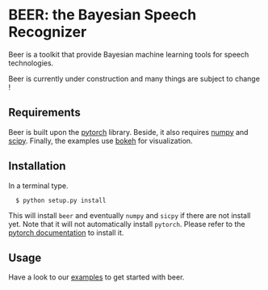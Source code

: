 BEER: the Bayesian Speech Recognizer
====================================

Beer is a toolkit that provide Bayesian machine learning tools for
speech technologies.

Beer is currently under construction and many things are subject to
change !

Requirements
------------

Beer is built upon the [pytorch](http://pytorch.org)
library. Beside, it also requires [numpy](http://www.numpy.org) and
[scipy](https://www.scipy.org/scipylib/index.html).  Finally, the
examples use [bokeh](https://bokeh.pydata.org/en/latest/) for
visualization.

Installation
------------

In a terminal type.

```
  $ python setup.py install
```

This will install ``beer`` and eventually ``numpy`` and ``sicpy``
if there are not install yet. Note that it will not
automatically install ``pytorch``. Please refer to the
[pytorch documentation](https://github.com/pytorch/pytorch)
to install it.


Usage
-----

Have a look to our [examples](https://github.com/beer-asr/beer/tree/install/examples)
to get started with beer.
